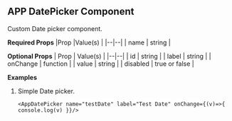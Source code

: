 ## APP DatePicker Component

Custom Date picker component.

**Required Props**
|Prop |Value(s) |
|--|--|
| name | string |

**Optional Props**
| Prop | Value(s) |
|--|--|
| id | string |
| label | string |
| onChange | function |
| value | string |
| disabled | true or false |

**Examples**

1.  Simple Date picker.

        <AppDatePicker name="testDate" label="Test Date" onChange={(v)=>{ console.log(v) }}/>
